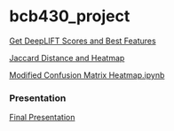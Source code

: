 # bcb430_project


[Get DeepLIFT Scores and Best Features](code/Get_DeepLIFT_Scores_and_Best_Features.ipynb)

[Jaccard Distance and Heatmap](code/Jaccard_Distance_and_Heatmap.ipynb)

[Modified Confusion Matrix Heatmap.ipynb](code/Modified_Confusion_Matrix_Heatmap.ipynb)

### Presentation

[Final Presentation](2019-March-LabMeeting.pdf)
